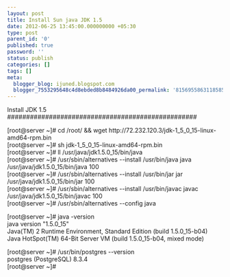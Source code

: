 ```yaml
---
layout: post
title: Install Sun java JDK 1.5
date: 2012-06-25 13:45:00.000000000 +05:30
type: post
parent_id: '0'
published: true
password: ''
status: publish
categories: []
tags: []
meta:
  blogger_blog: ijuned.blogspot.com
  blogger_7553295648c4d8ebded8b8484926da00_permalink: '8156955863118585112'
---
```

<div dir="ltr" style="text-align:left;">Install JDK 1.5<br />##################################################</p>
<p>[root@server ~]# cd /root/ &amp;&amp; wget http://72.232.120.3/jdk-1_5_0_15-linux-amd64-rpm.bin<br />[root@server ~]# sh jdk-1_5_0_15-linux-amd64-rpm.bin<br />[root@server ~]# ll /usr/java/jdk1.5.0_15/bin/java<br />[root@server ~]# /usr/sbin/<span class="IL_AD" id="IL_AD4">alternatives<span class="IL_AD_ICON"></span></span> --install /usr/bin/java java /usr/java/jdk1.5.0_15/bin/java 100<br />[root@server ~]# /usr/sbin/alternatives --install /usr/bin/jar jar /usr/java/jdk1.5.0_15/bin/jar 100<br />[root@server ~]# /usr/sbin/alternatives --install /usr/bin/javac javac /usr/java/jdk1.5.0_15/bin/javac 100<br />[root@server ~]# /usr/sbin/alternatives --config java</p>
<p>[root@server ~]# java -version<br />java version "1.5.0_15"<br />Java(TM) 2 Runtime Environment, Standard Edition (build 1.5.0_15-b04)<br />Java <span class="IL_AD" id="IL_AD2">HotSpot<span class="IL_AD_ICON"></span></span>(TM) 64-Bit Server VM (build 1.5.0_15-b04, mixed mode)</p>
<p>[root@server ~]# /usr/bin/postgres --version<br />postgres (PostgreSQL) 8.3.4<br />[root@server ~]#</div>
